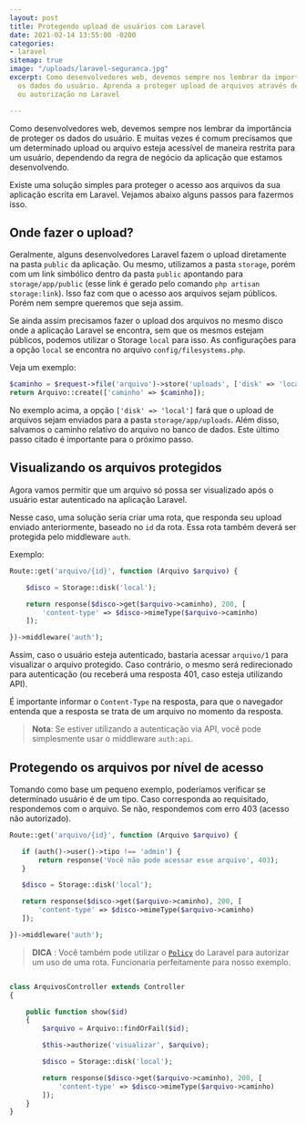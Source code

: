 ```yaml
---
layout: post
title: Protegendo upload de usuários com Laravel
date: 2021-02-14 13:55:00 -0200
categories:
- laravel
sitemap: true
image: "/uploads/laravel-seguranca.jpg"
excerpt: Como desenvolvedores web, devemos sempre nos lembrar da importância de proteger
  os dados do usuário. Aprenda a proteger upload de arquivos através de autenticação
  ou autorização no Laravel

---
```

Como desenvolvedores web, devemos sempre nos lembrar da importância de proteger os dados do usuário. E muitas vezes é comum precisamos que um determinado upload ou arquivo esteja acessível de maneira restrita para um usuário, dependendo da regra de negócio da aplicação que estamos desenvolvendo.

Existe uma solução simples para proteger o acesso aos arquivos da sua aplicação escrita em Laravel. Vejamos  abaixo alguns passos para fazermos isso.

## Onde fazer o upload?

Geralmente, alguns desenvolvedores Laravel fazem o upload diretamente na pasta `public` da aplicação. Ou mesmo, utilizamos a pasta `storage`, porém com um link simbólico dentro da pasta `public` apontando para `storage/app/public` (esse link é gerado pelo comando `php artisan storage:link`). Isso faz com que o acesso aos arquivos sejam públicos. Porém nem sempre queremos que seja assim.

Se ainda assim precisamos fazer o upload dos arquivos no mesmo disco onde a aplicação Laravel se encontra, sem que os mesmos estejam públicos, podemos utilizar o Storage `local` para isso. 
As configurações para a opção `local` se encontra no arquivo `config/filesystems.php`.

Veja um exemplo:

```php
$caminho = $request->file('arquivo')->store('uploads', ['disk' => 'local']);
return Arquivo::create(['caminho' => $caminho]);
```

No exemplo acima, a opção `['disk' => 'local']` fará que o upload de arquivos sejam enviados para a pasta `storage/app/uploads`. Além disso, salvamos o caminho relativo do arquivo no banco de dados. Este último passo citado é importante para o próximo passo.

## Visualizando os arquivos protegidos

Agora vamos permitir que um arquivo só possa ser visualizado após o usuário estar autenticado na aplicação Laravel.

Nesse caso, uma solução seria criar uma rota, que responda seu upload enviado anteriormente, baseado no `id` da rota. Essa rota também deverá ser protegida pelo middleware `auth`.

Exemplo:

```php
Route::get('arquivo/{id}', function (Arquivo $arquivo) {

    $disco = Storage::disk('local');

    return response($disco->get($arquivo->caminho), 200, [
        'content-type' => $disco->mimeType($arquivo->caminho)
    ]);

})->middleware('auth');
```

Assim, caso o usuário esteja autenticado, bastaria acessar `arquivo/1` para visualizar o arquivo protegido. Caso contrário, o mesmo será redirecionado para autenticação (ou receberá uma resposta 401, caso esteja utilizando API).

É importante informar o `Content-Type` na resposta, para que o navegador entenda que a resposta se trata de um arquivo no momento da resposta.

> **Nota**: Se estiver utilizando a autenticação via API, você pode simplesmente usar o middleware `auth:api`.

<ins class="adsbygoogle"
style="display:block; text-align:center;"
data-ad-layout="in-article"
data-ad-format="fluid"
data-ad-client="ca-pub-4119206527475379"
data-ad-slot="9977497686"></ins>
<script>
(adsbygoogle = window.adsbygoogle || \[\]).push({});
</script>

## Protegendo os arquivos por nível de acesso

Tomando como base um pequeno exemplo, poderíamos verificar se determinado usuário é de um tipo. Caso corresponda ao requisitado, respondemos com o arquivo. Se não, respondemos com erro 403 (acesso não autorizado).

```php
Route::get('arquivo/{id}', function (Arquivo $arquivo) {

   if (auth()->user()->tipo !== 'admin') {
       return response('Você não pode acessar esse arquivo', 403);
   }

   $disco = Storage::disk('local');

   return response($disco->get($arquivo->caminho), 200, [
       'content-type' => $disco->mimeType($arquivo->caminho)
   ]);

})->middleware('auth');
```

> **DICA** : Você também pode utilizar o [`Policy`](https://laravel.com/docs/5.8/authorization) do Laravel para autorizar um uso de uma rota. Funcionaria perfeitamente para nosso exemplo.

```php

class ArquivosController extends Controller
{

    public function show($id)
    {
        $arquivo = Arquivo::findOrFail($id);

        $this->authorize('visualizar', $arquivo);

        $disco = Storage::disk('local');

        return response($disco->get($arquivo->caminho), 200, [
            'content-type' => $disco->mimeType($arquivo->caminho)
        ]);
    }
}
```